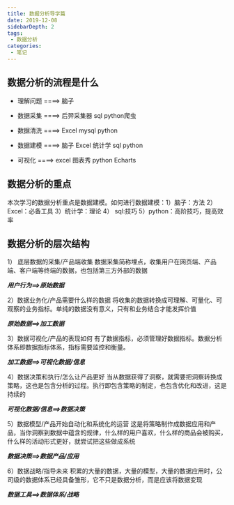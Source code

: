 ```yaml
---
title: 数据分析导学篇
date: 2019-12-08
sidebarDepth: 2
tags:
 - 数据分析
categories: 
 - 笔记
---
```


## 数据分析的流程是什么

* 理解问题 ====> 脑子

* 数据采集 ====> 后羿采集器 sql python爬虫

* 数据清洗 ====> Excel mysql python

* 数据建模 ====> 脑子 Excel 统计学 sql python

* 可视化 ====> excel 图表秀 python Echarts

## 数据分析的重点

本次学习的数据分析重点是数据建模。如何进行数据建模：1）脑子：方法 2）Excel：必备工具 3）统计学：理论 4） sql:技巧 5）python：高阶技巧，提高效率

## 数据分析的层次结构

1） 底层数据的采集/产品端收集
数据采集简称埋点，收集用户在网页端、产品端、客户端等终端的数据，也包括第三方外部的数据

***用户行为==>原始数据***

2）数据业务化/产品需要什么样的数据
将收集的数据转换成可理解、可量化、可观察的业务指标。单纯的数据没有意义，只有和业务结合才能发挥价值

***原始数据==>加工数据***

3）数据可视化/产品的表现如何
有了数据指标，必须管理好数据指标。数据分析体系即数据指标体系，指标需要监控和衡量。

***加工数据==>可视化数据/信息***

4）数据决策和执行/怎么让产品更好
当从数据获得了洞察，就需要把洞察转换成策略，这也是包含分析的过程。执行即包含策略的制定，也包含优化和改进，这是持续的

***可视化数据/信息==>数据决策***

5）数据模型/产品开始自动化和系统化的运营
这是将策略制作成数据应用和产品，当你洞察到数据中蕴含的规律，什么样的用户喜欢，什么样的商品会被购买，什么样的活动形式更好，就尝试把这些做成系统

***数据决策==>数据产品/应用***

6）数据战略/指导未来
积累的大量的数据，大量的模型，大量的数据应用时，公司级的数据体系已经具备雏形，它不只是数据分析，而是应该将数据变现

***数据工具==>数据体系/战略***
